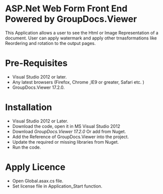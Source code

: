 # ASP.Net Web Form Front End Powered by GroupDocs.Viewer

This Application allows a user to see the Html or Image Representation of a document. User can apply watermark and apply other trnasformations like Reordering and rotation to the output pages.

# Pre-Requisites

* Visual Studio 2012 or later.
* Any latest browsers (Firefox, Chrome ,IE9 or greater, Safari etc. )
* GroupDocs.Viewer 17.2.0.


# Installation

* Visual Studio 2012 or Later.
* Download the code, open it in MS Visual Studio 2012 
* Download *GroupDocs.Viewer 17.2.0* Or add from Nuget.
* Add the Reference of GroupDocs.Viewer into the project.
* Update the required or missing libraries from Nuget.
* Run the code.

# Apply Licence

* Open Global.asax.cs file.
* Set license file in Application_Start function.
